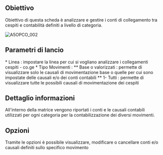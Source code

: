 ## Obiettivo
Obiettivo di questa scheda è analizzare e gestire i conti di collegamento tra cespiti e contabilità definiti a livello di categoria.

![A5OPCO_002](https://doc.smeup.com/immagini/MBDOC_SCH-A5OPCO_CO2/A5OPCO_002.png)
## Parametri di lancio

 \* Linea :  impostare la linea per cui si vogliano analizzare i collegamenti cespiti - co.ge
 \* Tipo Movimenti : 
 \*\* Base o valorizzati :  permette di visualizzare solo le causali di movimentazione base o quelle per cui sono impostate delle causali e/o dei conti contabili
 \*\* 1- Tutti :  permette di visualizzare tutte le possibili causali di movimentazione dei cespiti

## Dettaglio informazioni
All'interno della matrice vengono riportati i conti e le causali contabili utilizzati per ogni categoria per la contabilizzazione dei diversi movimenti.

## Opzioni
Tramite le opzioni è possibile visualizzare, modificare o cancellare conti e/o causali definiti sullo specifico movimento




